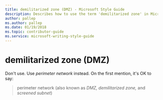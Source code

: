 ```yaml
---
title: demilitarized zone (DMZ) - Microsoft Style Guide
description: Describes how to use the term 'demilitarized zone' in Microsoft content and provides alternative terms to be used instead.
author: pallep
ms.author: pallep
ms.date: 01/19/2018
ms.topic: contributor-guide
ms.service: microsoft-writing-style-guide
---
```


# demilitarized zone (DMZ)

Don't use. Use *perimeter network* instead. On the first mention, it's OK to say:

>perimeter network (also known as *DMZ, demilitarized zone,* and *screened subnet*)
